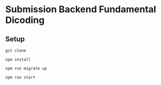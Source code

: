 # Submission Backend Fundamental Dicoding

## Setup

```
git clone
```
```
npm install
```
```
npm run migrate up
```
```
npm run start
```
